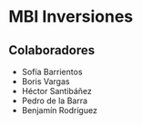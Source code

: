 # MBI Inversiones

## Colaboradores
- Sofía Barrientos
- Boris Vargas
- Héctor Santibáñez
- Pedro de la Barra
- Benjamín Rodríguez
